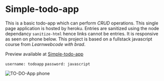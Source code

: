 # Simple-todo-app

This is a basic todo-app which can perform *CRUD* operations.
This single page application is hosted by heroku.
Entries are sanitized using the node dependancy  `sanitize-html` hence links cannot be entries. It is responsive as seen on phone below.
This project is based on a fullstack javascript course from  *Learnwebcode with brad*.

Preview available at [Simple-todo-app](https://remote-to-do-app.herokuapp.com/)

`username: todoapp`
`password: javascript`

![TO-DO-App phone](https://user-images.githubusercontent.com/40341693/89740590-c4335400-da92-11ea-9bb8-38d0060dc678.png)
